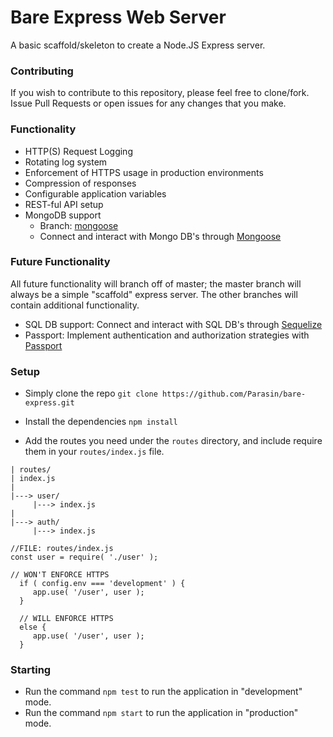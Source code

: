 # Bare Express Web Server
A basic scaffold/skeleton to create a Node.JS Express server.

### Contributing
If you wish to contribute to this repository, please feel free to clone/fork.
Issue Pull Requests or open issues for any changes that you make.

### Functionality
* HTTP(S) Request Logging
* Rotating log system
* Enforcement of HTTPS usage in production environments
* Compression of responses
* Configurable application variables
* REST-ful API setup
* MongoDB support 
     * Branch: [mongoose](https://github.com/Parasin/bare-express/tree/mongoose) 
     * Connect and interact with Mongo DB's through [Mongoose](http://mongoosejs.com/)

### Future Functionality
All future functionality will branch off of master; the master branch will always be
a simple "scaffold" express server. The other branches will contain additional functionality.

* SQL DB support: Connect and interact with SQL DB's through [Sequelize](http://docs.sequelizejs.com/)
* Passport: Implement authentication and authorization strategies with [Passport](http://passportjs.org/) 

### Setup
- Simply clone the repo
```git clone https://github.com/Parasin/bare-express.git```

- Install the dependencies ```npm install```

- Add the routes you need under the `routes` directory, and include require them in your `routes/index.js` file.
```
| routes/
| index.js
|
|---> user/
     |---> index.js
|
|---> auth/
     |---> index.js
```

```
//FILE: routes/index.js
const user = require( './user' );

// WON'T ENFORCE HTTPS
  if ( config.env === 'development' ) {
     app.use( '/user', user );
  }

  // WILL ENFORCE HTTPS
  else {
     app.use( '/user', user );
  }
```

### Starting 
* Run the command ```npm test``` to run the application in "development" mode.
* Run the command ```npm start``` to run the application in "production" mode.
